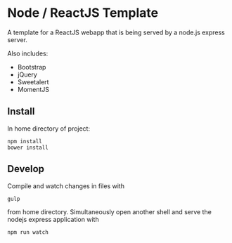 # Node / ReactJS Template
A template for a ReactJS webapp that is being served by a node.js express server.

Also includes:

* Bootstrap
* jQuery
* Sweetalert
* MomentJS

## Install

In home directory of project:

```
npm install
bower install
````

## Develop

Compile and watch changes in files with

```
gulp
```

from home directory. Simultaneously open another shell and serve the nodejs express application with

```
npm run watch
```
